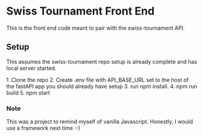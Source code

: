 # Swiss Tournament Front End

This is the front end code meant to pair with the swiss-tournament API.

## Setup
This assumes the swiss-tournament repo setup is already complete and has local server started.

1 .Clone the repo
2. Create .env file with API_BASE_URL set to the host of the fastAPI app you should already have setup
3. run npm install.
4. npm run build
5. npm start

### Note

This was a project to remind myself of vanilla Javascript. Honestly, I would use a framework
next time :-)